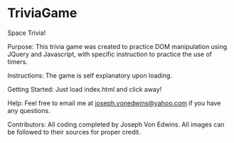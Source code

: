 # TriviaGame
Space Trivia!

Purpose: 
This trivia game was created to practice DOM manipulation using JQuery and Javascript, with
specific instruction to practice the use of timers.

Instructions: 
The game is self explanatory upon loading.

Getting Started:
Just load index.html and click away!

Help:
Feel free to email me at joseph.vonedwins@yahoo.com if you have any questions.

Contributors: 
All coding completed by Joseph Von Edwins. All images can be followed to their sources
for proper credit.